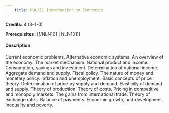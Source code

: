 ```yaml
---
    title: HUL211 Introduction to Economics
---
```

**Credits:** 4 (3-1-0)



**Prerequisites:** [[/NLN101 | NLN101]]

#### Description 
Current economic problems. Alternative economic systems. An overview of the economy. The market mechanism. National product and income. Consumption, savings and investment. Determination of national income. Aggregate demand and supply. Fiscal policy. The nature of money and monetary policy. Inflation and unemployment. Basic concepts of price theory. Determination of price by supply and demand. Elasticity of demand and supply. Theory of production. Theory of costs. Pricing in competitive and monopoly markets. The gains from international trade. Theory of exchange rates. Balance of payments. Economic growth, and development. Inequality and poverty.